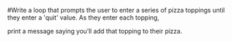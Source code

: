 #Write a loop that prompts the user to enter a series of pizza toppings until they enter a 'quit' value. As they enter each topping,

print a message saying you’ll add that topping to their pizza.

